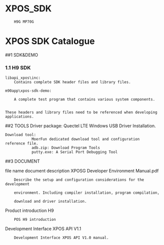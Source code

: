 
# XPOS_SDK

		H9G MP70G

# XPOS SDK Catalogue

##1	SDK&DEMO

### 1.1	H9 SDK
	libapi_xpos\inc:
		Contains complete SDK header files and library files.

	m90app\xpos-sdk-demo:

		A complete test program that contains various system components.
	

	These headers and library files need to be referenced when developing applications.

##2	TOOLS
	Driver package: 
				Quectel LTE Windows USB Driver Installation.


	Download tool: 
				MoerFun dedicated download tool and configuration reference file.
				adb.zip: Download Program Tools
				putty.exe: A Serial Port Debugging Tool
##3	DOCUMENT

file name	document description
XPOSG Developer Environment Manual.pdf	

		Describe the setup and configuration considerations for the development 

		environment. Including compiler installation, program compilation, 

		download and driver installation.
Product introduction H9 

		POS	H9 introduction
Development Interface XPOS API V1.1	

		Development Interface XPOS API V1.0 manual.



